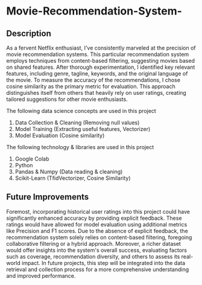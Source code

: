 # Movie-Recommendation-System-
## Description
As a fervent Netflix enthusiast, I've consistently marveled at the precision of movie recommendation systems. This particular recommendation system employs techniques from content-based filtering, suggesting movies based on shared features. After thorough experimentation, I identified key relevant features, including genre, tagline, keywords, and the original language of the movie. To measure the accuracy of the recommendations, I chose cosine similarity as the primary metric for evaluation. This approach distinguishes itself from others that heavily rely on user ratings, creating tailored suggestions for other movie enthusiasts.

The following data science concepts are used in this project
1. Data Collection & Cleaning (Removing null values)
2. Model Training (Extracting useful features, Vectorizer)
3. Model Evaluation (Cosine similarity)

The following technology & libraries are used in this project
1. Google Colab
2. Python
3. Pandas & Numpy (Data reading & cleaning)
4. Scikit-Learn (TfidVectorizer, Cosine Similarity)

## Future Improvements
Foremost, incorporating historical user ratings into this project could have significantly enhanced accuracy by providing explicit feedback. These ratings would have allowed for model evaluation using additional metrics like Precision and F1 scores. Due to the absence of explicit feedback, the recommendation system solely relies on content-based filtering, foregoing collaborative filtering or a hybrid approach. Moreover, a richer dataset would offer insights into the system's overall success, evaluating factors such as coverage, recommendation diversity, and others to assess its real-world impact. In future projects, this step will be integrated into the data retrieval and collection process for a more comprehensive understanding and improved performance.
